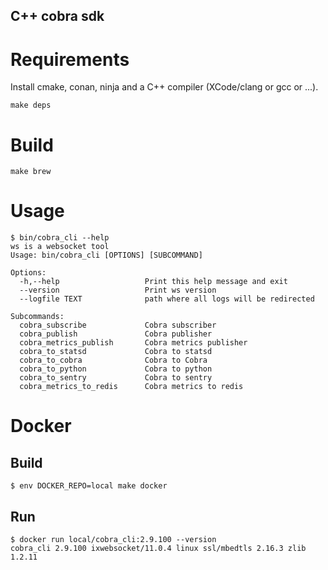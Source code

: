 ## C++ cobra sdk

# Requirements

Install cmake, conan, ninja and a C++ compiler (XCode/clang or gcc or ...).

```
make deps
```

# Build

```
make brew
```

# Usage

```
$ bin/cobra_cli --help
ws is a websocket tool
Usage: bin/cobra_cli [OPTIONS] [SUBCOMMAND]

Options:
  -h,--help                   Print this help message and exit
  --version                   Print ws version
  --logfile TEXT              path where all logs will be redirected

Subcommands:
  cobra_subscribe             Cobra subscriber
  cobra_publish               Cobra publisher
  cobra_metrics_publish       Cobra metrics publisher
  cobra_to_statsd             Cobra to statsd
  cobra_to_cobra              Cobra to Cobra
  cobra_to_python             Cobra to python
  cobra_to_sentry             Cobra to sentry
  cobra_metrics_to_redis      Cobra metrics to redis
```

# Docker


## Build

```
$ env DOCKER_REPO=local make docker
```

## Run

```
$ docker run local/cobra_cli:2.9.100 --version
cobra_cli 2.9.100 ixwebsocket/11.0.4 linux ssl/mbedtls 2.16.3 zlib 1.2.11
```
